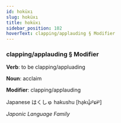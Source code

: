 ```yaml
---
id: hoküxı
slug: hoküxı
title: hoküxı
sidebar_position: 102
hoverText: clapping/applauding § Modifier
---
```


### clapping/applauding § Modifier

**Verb**: to be clapping/appluading

**Noun**: acclaim

**Modifier**: clapping/applauding

Japanese は​くしゅ hakushu [ha̠kɯ̟̊ᵝɕɨᵝ]

*Japonic Language Family*